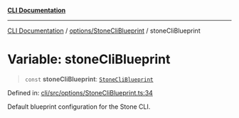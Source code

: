 [**CLI Documentation**](../../../README.md)

***

[CLI Documentation](../../../README.md) / [options/StoneCliBlueprint](../README.md) / stoneCliBlueprint

# Variable: stoneCliBlueprint

> `const` **stoneCliBlueprint**: [`StoneCliBlueprint`](../interfaces/StoneCliBlueprint.md)

Defined in: [cli/src/options/StoneCliBlueprint.ts:34](https://github.com/stonemjs/cli/blob/f139573d7f6e29779d41fb031ed261bfcad59d09/src/options/StoneCliBlueprint.ts#L34)

Default blueprint configuration for the Stone CLI.
